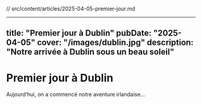 // src/content/articles/2025-04-05-premier-jour.md

---
title: "Premier jour à Dublin"
pubDate: "2025-04-05"
cover: "/images/dublin.jpg"
description: "Notre arrivée à Dublin sous un beau soleil"
---

# Premier jour à Dublin

Aujourd’hui, on a commencé notre aventure irlandaise...
